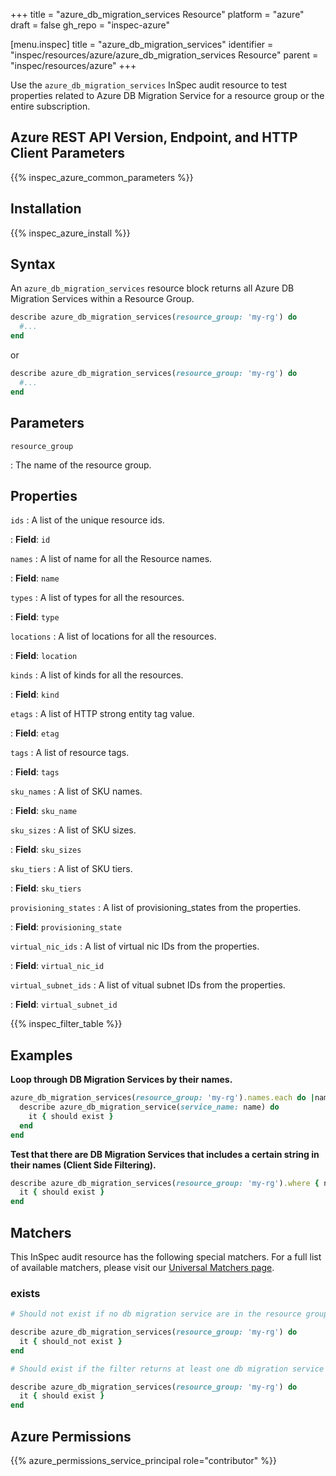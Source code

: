 +++
title = "azure_db_migration_services Resource"
platform = "azure"
draft = false
gh_repo = "inspec-azure"

[menu.inspec]
title = "azure_db_migration_services"
identifier = "inspec/resources/azure/azure_db_migration_services Resource"
parent = "inspec/resources/azure"
+++

Use the `azure_db_migration_services` InSpec audit resource to test properties related to Azure DB Migration Service for a resource group or the entire subscription.

## Azure REST API Version, Endpoint, and HTTP Client Parameters

{{% inspec_azure_common_parameters %}}

## Installation

{{% inspec_azure_install %}}

## Syntax

An `azure_db_migration_services` resource block returns all Azure DB Migration Services within a Resource Group.

```ruby
describe azure_db_migration_services(resource_group: 'my-rg') do
  #...
end
```

or

```ruby
describe azure_db_migration_services(resource_group: 'my-rg') do
  #...
end
```

## Parameters

`resource_group`

: The name of the resource group.

## Properties

`ids`
: A list of the unique resource ids.

: **Field**: `id`

`names`
: A list of name for all the Resource names.

: **Field**: `name`

`types`
: A list of types for all the resources.

: **Field**: `type`

`locations`
: A list of locations for all the resources.

: **Field**: `location`

`kinds`
: A list of kinds for all the resources.

: **Field**: `kind`

`etags`
: A list of HTTP strong entity tag value.

: **Field**: `etag`

`tags`
: A list of resource tags.

: **Field**: `tags`

`sku_names`
: A list of SKU names.

: **Field**: `sku_name`

`sku_sizes`
: A list of SKU sizes.

: **Field**: `sku_sizes`

`sku_tiers`
: A list of SKU tiers.

: **Field**: `sku_tiers`

`provisioning_states`
: A list of provisioning_states from the properties.

: **Field**: `provisioning_state`

`virtual_nic_ids`
: A list of virtual nic IDs from the properties.

: **Field**: `virtual_nic_id`

`virtual_subnet_ids`
: A list of vitual subnet IDs from the properties.

: **Field**: `virtual_subnet_id`

{{% inspec_filter_table %}}

## Examples

**Loop through DB Migration Services by their names.**

```ruby
azure_db_migration_services(resource_group: 'my-rg').names.each do |name|
  describe azure_db_migration_service(service_name: name) do
    it { should exist }
  end
end
```

**Test that there are DB Migration Services that includes a certain string in their names (Client Side Filtering).**

```ruby
describe azure_db_migration_services(resource_group: 'my-rg').where { name.include?('UAT') } do
  it { should exist }
end
```

## Matchers

This InSpec audit resource has the following special matchers. For a full list of available matchers, please visit our [Universal Matchers page](https://www.inspec.io/docs/reference/matchers/).

### exists

```ruby
# Should not exist if no db migration service are in the resource group

describe azure_db_migration_services(resource_group: 'my-rg') do
  it { should_not exist }
end

# Should exist if the filter returns at least one db migration service

describe azure_db_migration_services(resource_group: 'my-rg') do
  it { should exist }
end
```

## Azure Permissions

{{% azure_permissions_service_principal role="contributor" %}}
